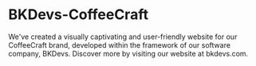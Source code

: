 # BKDevs-CoffeeCraft
We've created a visually captivating and user-friendly website for our CoffeeCraft brand, developed within the framework of our software company, BKDevs. Discover more by visiting our website at bkdevs.com.
